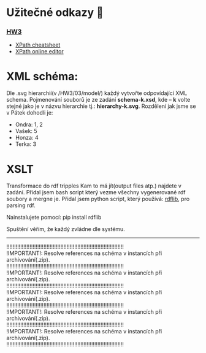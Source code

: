 
# Užitečné odkazy :eyes:
### [HW3](https://jakub.xn--klmek-0sa.com/nprg036-hw3)
  - [XPath cheatsheet](https://docs.google.com/presentation/d/1bFPlbK3PCgASwsOfRNyAXhLB2YmcXcGUyz8DeKVxB8A/edit#slide=id.gbd8102a4cc_0_18)
  - [XPath online editor](http://xpather.com/)
# XML schéma:
Dle .svg hierarchií(v /HW3/03/model/) každý vytvořte odpovídající XML schema. 
Pojmenování souborů je ze zadání **schema-k.xsd**, kde – **k** volte stejné jako je v názvu hierarchie tj.: **hierarchy-k.svg**.
Rozdělení jak jsme se v Pátek dohodli je:
 - Ondra: 1, 2
 - Vašek: 5
 - Honza: 4
 - Terka: 3

# XSLT

Transformace do rdf tripples
Kam to má jít(output files atp.) najdete v zadání.
Přidal jsem bash script který vezme všechny vygenerované rdf soubory a mergne je.
Přidal jsem python script, který používá: [rdflib](https://github.com/RDFLib/rdflib), pro parsing rdf.

Nainstalujete pomocí:
pip install rdflib

Spuštění věřím, že každý zvládne dle systému.






 
 ---------------------------------------------------------------------------------------------------------------------------------------------

!!!!!!!!!!!!!!!!!!!!!!!!!!!!!!!!!!!!!!!!!!!!!!!!!!!!!!!!!!!!!!!!!!!!!!!!!!!!<br>
!IMPORTANT!: Resolve references na schéma v instancích při archivování(.zip).<br>
!!!!!!!!!!!!!!!!!!!!!!!!!!!!!!!!!!!!!!!!!!!!!!!!!!!!!!!!!!!!!!!!!!!!!!!!!!!!<br>
!IMPORTANT!: Resolve references na schéma v instancích při archivování(.zip).<br>
!!!!!!!!!!!!!!!!!!!!!!!!!!!!!!!!!!!!!!!!!!!!!!!!!!!!!!!!!!!!!!!!!!!!!!!!!!!!<br>
!IMPORTANT!: Resolve references na schéma v instancích při archivování(.zip).<br>
!!!!!!!!!!!!!!!!!!!!!!!!!!!!!!!!!!!!!!!!!!!!!!!!!!!!!!!!!!!!!!!!!!!!!!!!!!!!<br>
!IMPORTANT!: Resolve references na schéma v instancích při archivování(.zip).<br>
!!!!!!!!!!!!!!!!!!!!!!!!!!!!!!!!!!!!!!!!!!!!!!!!!!!!!!!!!!!!!!!!!!!!!!!!!!!!<br>
!IMPORTANT!: Resolve references na schéma v instancích při archivování(.zip).<br>
!!!!!!!!!!!!!!!!!!!!!!!!!!!!!!!!!!!!!!!!!!!!!!!!!!!!!!!!!!!!!!!!!!!!!!!!!!!!<br>

